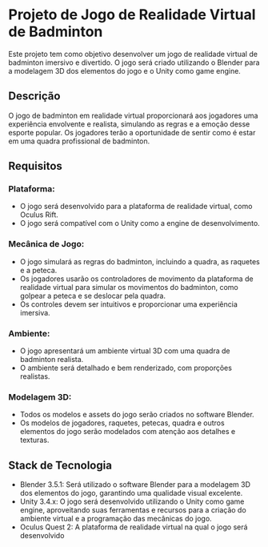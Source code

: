 # Projeto de Jogo de Realidade Virtual de Badminton

Este projeto tem como objetivo desenvolver um jogo de realidade virtual de badminton imersivo e divertido. O jogo será criado utilizando o Blender para a modelagem 3D dos elementos do jogo e o Unity como game engine.

## Descrição

O jogo de badminton em realidade virtual proporcionará aos jogadores uma experiência envolvente e realista, simulando as regras e a emoção desse esporte popular. Os jogadores terão a oportunidade de sentir como é estar em uma quadra profissional de badminton.

## Requisitos
### Plataforma: 
<ul>
  <li>O jogo será desenvolvido para a plataforma de realidade virtual, como Oculus Rift.</li>
  <li>O jogo será compatível com o Unity como a engine de desenvolvimento.</li>
</ul>

### Mecânica de Jogo:
<ul>
  <li>O jogo simulará as regras do badminton, incluindo a quadra, as raquetes e a peteca.</li>
  <li>Os jogadores usarão os controladores de movimento da plataforma de realidade virtual para simular os movimentos do badminton, como golpear a peteca e se deslocar pela quadra.</li>
  <li>Os controles devem ser intuitivos e proporcionar uma experiência imersiva. </li>
</ul>

### Ambiente:
<ul>
  <li>O jogo apresentará um ambiente virtual 3D com uma quadra de badminton realista.</li>
  <li>O ambiente será detalhado e bem renderizado, com proporções realistas.</li>
</ul>

### Modelagem 3D:
<ul>
  <li>Todos os modelos e assets do jogo serão criados no software Blender.</li>
  <li>Os modelos de jogadores, raquetes, petecas, quadra e outros elementos do jogo serão modelados com atenção aos detalhes e texturas.</li>
</ul>

## Stack de Tecnologia
<ul>
  <li>Blender 3.5.1: Será utilizado o software Blender para a modelagem 3D dos elementos do jogo, garantindo uma qualidade visual excelente.</li>
  <li>Unity 3.4.x: O jogo será desenvolvido utilizando o Unity como game engine, aproveitando suas ferramentas e recursos para a criação do ambiente virtual e a programação das mecânicas do jogo.</li>
  <li>Oculus Quest 2: A plataforma de realidade virtual na qual o jogo será desenvolvido</li>
</ul>
